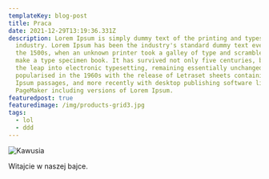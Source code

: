 ```yaml
---
templateKey: blog-post
title: Praca
date: 2021-12-29T13:19:36.331Z
description: Lorem Ipsum is simply dummy text of the printing and typesetting
  industry. Lorem Ipsum has been the industry's standard dummy text ever since
  the 1500s, when an unknown printer took a galley of type and scrambled it to
  make a type specimen book. It has survived not only five centuries, but also
  the leap into electronic typesetting, remaining essentially unchanged. It was
  popularised in the 1960s with the release of Letraset sheets containing Lorem
  Ipsum passages, and more recently with desktop publishing software like Aldus
  PageMaker including versions of Lorem Ipsum.
featuredpost: true
featuredimage: /img/products-grid3.jpg
tags:
  - lol
  - ddd
---
```

![Kawusia](/img/products-grid3.jpg "Kawusia")

Witajcie w naszej bajce.